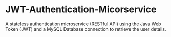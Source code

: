 # JWT-Authentication-Micorservice
A stateless authentication microservice (RESTful API) using the Java Web Token (JWT) and a MySQL Database connection to retrieve the user details.

